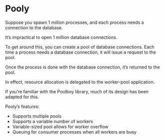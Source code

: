 # Pooly

Suppose you spawn 1 million processes, and each process needs a connection to the database. 

It’s impractical to open 1 million database connections.

To get around this, you can create a pool of database connections. Each time a process needs a database connection, it will issue a request to the pool. 

Once the process is done with the database connection, it’s returned to the pool. 

In effect, resource allocation is delegated to the worker-pool application.

If you’re familiar with the Poolboy library, much of its design has been adapted for this.

Pooly’s features:

* Supports multiple pools
* Supports a variable number of workers
* Variable-sized pool allows for worker overflow
* Queuing for consumer processes when all workers are busy


